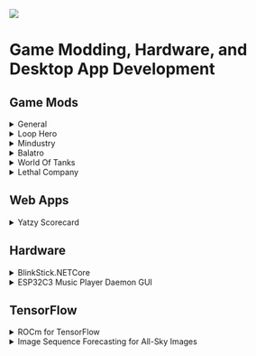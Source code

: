 
![](https://komarev.com/ghpvc/?username=sam-k0) <br>

# Game Modding, Hardware, and Desktop App Development

## Game Mods

<details>
  <summary>General</summary>
  
  - [SpriteRipper](https://github.com/sam-k0/SpriteRipper): Extract spritesheets from GameMaker games

</details>

<details>
  <summary>Loop Hero</summary>
  
  - [Loop Hero Mod Overview](https://github.com/sam-k0/LoopHero_Mods/blob/master/mods.md): Parent repo for all Loop Hero mods

</details>

<details>
  <summary>Mindustry</summary>
  
  - [HP Bars](https://github.com/sam-k0/Mindustry.HPBars): Adds minimalist HP bars

</details>

<details>
  <summary>Balatro</summary>
  
  - [Version Downgrader](https://github.com/sam-k0/Balatro-Downgrader): Downgrade your game version  
  - [Achievement Unfuck](https://github.com/sam-k0/BalatroAchievementUnfuck): Re-enable achievements if you unlocked all  
  - [Remove Steam Check](https://github.com/sam-k0/BalatroUnsteamed): Disables steam check for Balatro  

</details>

<details>
  <summary>World Of Tanks</summary>
  
  - [Mod Manager](https://github.com/sam-k0/WoTModAssistantCore): General purpose mod manager for WoT  
  - [Extended Blacklist Fix](https://github.com/sam-k0/ExtendedBlacklist): Fixes issues related to extended blocklist  

</details>

<details>
  <summary>Lethal Company</summary>
  
  - [Highlights](https://github.com/sam-k0/LC_Highlights): Automatically clip your death using Nvidia GeForce Experience  

</details>

## Web Apps

<details>
  <summary>Yatzy Scorecard</summary>
  
  - [Yatzy Scorecard](https://github.com/sam-k0/Yatzy-web): User assisting scorecard for the tabletop game Yatzy  

</details>

## Hardware

<details>
  <summary>BlinkStick.NETCore</summary>
  
  - [BlinkStick.NETCore](https://github.com/sam-k0/BlinkStick.NETCore): Cross-platform .NET Core package for BlinkStick LED strips  

</details>

<details>
  <summary>ESP32C3 Music Player Daemon GUI</summary>
  
  - [ESP32C3 music player daemon GUI](https://github.com/sam-k0/ESP32C3-MPD-GUI): Shows information and controls music player daemon on ESP  

</details>

## TensorFlow

<details>
  <summary>ROCm for TensorFlow</summary>
  
  - [ROCm for tensorflow](https://github.com/sam-k0/Installing_ROCm_for_tensorflow): Guide how to install AMD ROCm on Linux  

</details>

<details>
  <summary>Image Sequence Forecasting for All-Sky Images</summary>
  
  - [Image Sequence Forecasting for All-Sky Images](https://github.com/sam-k0/cloud-forecasting-cnn): ConvLSTM based CNN for short-term forecasting of cloud images  

</details>
